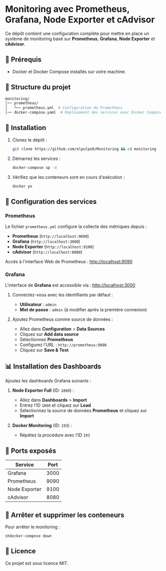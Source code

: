 # Monitoring avec Prometheus, Grafana, Node Exporter et cAdvisor

Ce dépôt contient une configuration complète pour mettre en place un système de monitoring basé sur **Prometheus**, **Grafana**, **Node Exporter** et **cAdvisor**.

## 📌 Prérequis

- Docker et Docker Compose installés sur votre machine.

## 📂 Structure du projet

```sh
monitoring/
│── prometheus/
│   └── prometheus.yml  # Configuration de Prometheus
│── docker-compose.yaml  # Déploiement des services avec Docker Compose
```


## 🚀 Installation  

1. Clonez le dépôt :  

   ```sh
   git clone https://github.com/elpulpo0/Monitoring && cd monitoring
   ```  

2. Démarrez les services :  

   ```sh
   docker-compose up -d
   ```  

3. Vérifiez que les conteneurs sont en cours d'exécution :  

   ```sh
   docker ps
   ```  

## 🔧 Configuration des services  

### Prometheus  

Le fichier `prometheus.yml` configure la collecte des métriques depuis :  
- **Prometheus** (`http://localhost:9090`)  
- **Grafana** (`http://localhost:3000`)  
- **Node Exporter** (`http://localhost:9100`)  
- **cAdvisor** (`http://localhost:8080`)  

Accès à l'interface Web de Prometheus : [http://localhost:9090](http://localhost:9090)  

### Grafana  

L'interface de **Grafana** est accessible via : [http://localhost:3000](http://localhost:3000)  

1. Connectez-vous avec les identifiants par défaut :  
   - **Utilisateur** : `admin`  
   - **Mot de passe** : `admin` (à modifier après la première connexion)  

2. Ajoutez Prometheus comme source de données :  
   - Allez dans **Configuration** > **Data Sources**  
   - Cliquez sur **Add data source**  
   - Sélectionnez **Prometheus**  
   - Configurez l’URL : `http://prometheus:9090`
   - Cliquez sur **Save & Test**  

## 📊 Installation des Dashboards  

Ajoutez les dashboards Grafana suivants :  

1. **Node Exporter Full** (ID: `1860`) :  
   - Allez dans **Dashboards** > **Import**  
   - Entrez l’ID `1860` et cliquez sur **Load**  
   - Sélectionnez la source de données **Prometheus** et cliquez sur **Import**  

2. **Docker Monitoring** (ID: `193`) :  
   - Répétez la procédure avec l’ID `193`  

## 📌 Ports exposés  

| Service       | Port  |  
|--------------|------|  
| Grafana      | 3000 |  
| Prometheus   | 9090 |  
| Node Exporter | 9100 |  
| cAdvisor     | 8080 |  

## 🛑 Arrêter et supprimer les conteneurs  

Pour arrêter le monitoring :  

```shdocker-compose down```  

## 📝 Licence  

Ce projet est sous licence MIT.  

